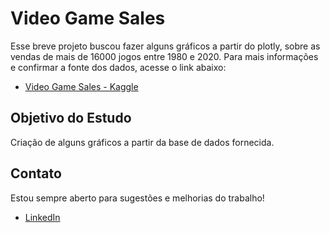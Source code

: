 # Video Game Sales
Esse breve projeto buscou fazer alguns gráficos a partir do plotly, sobre as vendas de mais de 16000 jogos entre 1980 e 2020.
Para mais informações e confirmar a fonte dos dados, acesse o link abaixo:
 - [Video Game Sales - Kaggle](https://www.kaggle.com/datasets/gregorut/videogamesales?resource=download)

## Objetivo do Estudo
Criação de alguns gráficos a partir da base de dados fornecida.

## Contato
Estou sempre aberto para sugestões e melhorias do trabalho! 

* [LinkedIn](https://www.linkedin.com/in/carlos-magno-amora-1a70161b0/)
